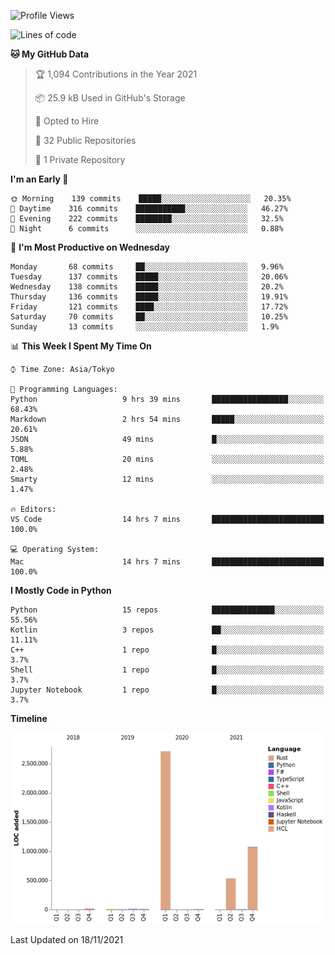 <!--START_SECTION:waka-->
![Profile Views](http://img.shields.io/badge/Profile%20Views-0-blue)

![Lines of code](https://img.shields.io/badge/From%20Hello%20World%20I%27ve%20Written-4.4%20million%20lines%20of%20code-blue)

**🐱 My GitHub Data** 

> 🏆 1,094 Contributions in the Year 2021
 > 
> 📦 25.9 kB Used in GitHub's Storage 
 > 
> 💼 Opted to Hire
 > 
> 📜 32 Public Repositories 
 > 
> 🔑 1 Private Repository 
 > 
**I'm an Early 🐤** 

```text
🌞 Morning    139 commits    █████░░░░░░░░░░░░░░░░░░░░   20.35% 
🌆 Daytime    316 commits    ███████████░░░░░░░░░░░░░░   46.27% 
🌃 Evening    222 commits    ████████░░░░░░░░░░░░░░░░░   32.5% 
🌙 Night      6 commits      ░░░░░░░░░░░░░░░░░░░░░░░░░   0.88%

```
📅 **I'm Most Productive on Wednesday** 

```text
Monday       68 commits     ██░░░░░░░░░░░░░░░░░░░░░░░   9.96% 
Tuesday      137 commits    █████░░░░░░░░░░░░░░░░░░░░   20.06% 
Wednesday    138 commits    █████░░░░░░░░░░░░░░░░░░░░   20.2% 
Thursday     136 commits    █████░░░░░░░░░░░░░░░░░░░░   19.91% 
Friday       121 commits    ████░░░░░░░░░░░░░░░░░░░░░   17.72% 
Saturday     70 commits     ██░░░░░░░░░░░░░░░░░░░░░░░   10.25% 
Sunday       13 commits     ░░░░░░░░░░░░░░░░░░░░░░░░░   1.9%

```


📊 **This Week I Spent My Time On** 

```text
⌚︎ Time Zone: Asia/Tokyo

💬 Programming Languages: 
Python                   9 hrs 39 mins       █████████████████░░░░░░░░   68.43% 
Markdown                 2 hrs 54 mins       █████░░░░░░░░░░░░░░░░░░░░   20.61% 
JSON                     49 mins             █░░░░░░░░░░░░░░░░░░░░░░░░   5.88% 
TOML                     20 mins             ░░░░░░░░░░░░░░░░░░░░░░░░░   2.48% 
Smarty                   12 mins             ░░░░░░░░░░░░░░░░░░░░░░░░░   1.47%

🔥 Editors: 
VS Code                  14 hrs 7 mins       █████████████████████████   100.0%

💻 Operating System: 
Mac                      14 hrs 7 mins       █████████████████████████   100.0%

```

**I Mostly Code in Python** 

```text
Python                   15 repos            ██████████████░░░░░░░░░░░   55.56% 
Kotlin                   3 repos             ██░░░░░░░░░░░░░░░░░░░░░░░   11.11% 
C++                      1 repo              █░░░░░░░░░░░░░░░░░░░░░░░░   3.7% 
Shell                    1 repo              █░░░░░░░░░░░░░░░░░░░░░░░░   3.7% 
Jupyter Notebook         1 repo              █░░░░░░░░░░░░░░░░░░░░░░░░   3.7%

```


**Timeline**

![Chart not found](https://raw.githubusercontent.com/kitagawa-hr/kitagawa-hr/main/charts/bar_graph.png) 


 Last Updated on 18/11/2021
<!--END_SECTION:waka-->
